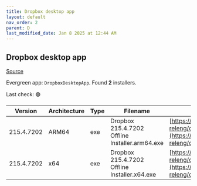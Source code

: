 ```yaml
---
title: Dropbox desktop app
layout: default
nav_order: 2
parent: D
last_modified_date: Jan 8 2025 at 12:44 AM
---
```


## Dropbox desktop app

[Source](https://www.dropbox.com/desktop)

Evergreen app: `DropboxDesktopApp`. Found **2** installers.

Last check: 🟢

| Version    | Architecture | Type | Filename                                       | URI                                                                                                                                                                                                            |
| ---------- | ------------ | ---- | ---------------------------------------------- | -------------------------------------------------------------------------------------------------------------------------------------------------------------------------------------------------------------- |
| 215.4.7202 | ARM64        | exe  | Dropbox 215.4.7202 Offline Installer.arm64.exe | [https://edge.dropboxstatic.com/dbx-releng/client/Dropbox%20215.4.7202%20Offline%20Installer.arm64.exe](https://edge.dropboxstatic.com/dbx-releng/client/Dropbox%20215.4.7202%20Offline%20Installer.arm64.exe) |
| 215.4.7202 | x64          | exe  | Dropbox 215.4.7202 Offline Installer.x64.exe   | [https://edge.dropboxstatic.com/dbx-releng/client/Dropbox%20215.4.7202%20Offline%20Installer.x64.exe](https://edge.dropboxstatic.com/dbx-releng/client/Dropbox%20215.4.7202%20Offline%20Installer.x64.exe)     |
